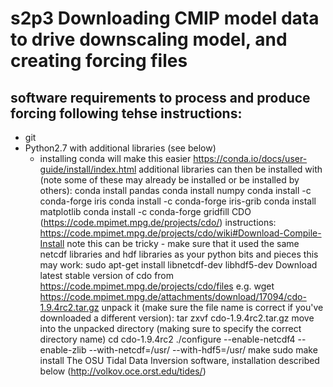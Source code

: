 # s2p3 Downloading CMIP model data to drive downscaling model, and creating forcing files

## software requirements to process and produce forcing following tehse instructions:
* git
* Python2.7 with additional libraries (see below)
  * installing conda will make this easier https://conda.io/docs/user-guide/install/index.html
additional libraries can then be installed with (note some of these may already be installed or be installed by others):
conda install pandas
conda install numpy
conda install -c conda-forge iris
conda install -c conda-forge iris-grib
conda install matplotlib
conda install -c conda-forge gridfill
CDO (https://code.mpimet.mpg.de/projects/cdo/)
instructions: https://code.mpimet.mpg.de/projects/cdo/wiki#Download-Compile-Install note this can be tricky - make sure that it used the same netcdf libraries and hdf libraries as your python bits and pieces
this may work:
sudo apt-get install libnetcdf-dev libhdf5-dev
Download latest stable version of cdo from https://code.mpimet.mpg.de/projects/cdo/files
e.g.
wget https://code.mpimet.mpg.de/attachments/download/17094/cdo-1.9.4rc2.tar.gz
unpack it (make sure the file name is correct if you've downloaded a different version):
tar zxvf cdo-1.9.4rc2.tar.gz
move into the unpacked directory (making sure to specify the correct directory name)
cd cdo-1.9.4rc2
./configure --enable-netcdf4 --enable-zlib --with-netcdf=/usr/ --with-hdf5=/usr/
make
sudo make install
The OSU Tidal Data Inversion software, installation described below (http://volkov.oce.orst.edu/tides/)
